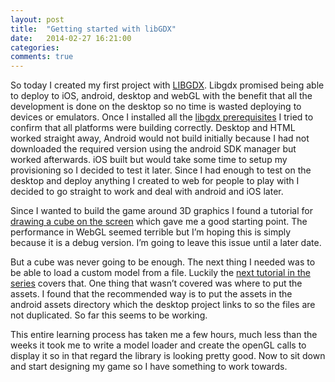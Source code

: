 ```yaml
---
layout: post
title:  "Getting started with libGDX"
date:   2014-02-27 16:21:00
categories: 
comments: true
---
```


So today I created my first project with [LIBGDX]. Libgdx promised being able to deploy to iOS, android, desktop and webGL with the benefit that all the development is done on the desktop so no time is wasted deploying to devices or emulators. Once I installed all the [libgdx prerequisites] I tried to confirm that all platforms were building correctly. Desktop and HTML worked straight away, Android would not build initially because I had not downloaded the required version using the android SDK manager but worked afterwards. iOS built but would take some time to setup my provisioning so I decided to test it later. Since I had enough to test on the desktop and deploy anything I created to web for people to play with I decided to go straight to work and deal with android and iOS later.

Since I wanted to build the game around 3D graphics I found a tutorial for [drawing a cube on the screen] which gave me a good starting point. The performance in WebGL seemed terrible but I’m hoping this is simply because it is a debug version. I’m going to leave this issue until a later date.

But a cube was never going to be enough. The next thing I needed was to be able to load a custom model from a file. Luckily the [next tutorial in the series] covers that. One thing that wasn’t covered was where to put the assets. I found that the recommended way is to put the assets in the android assets directory which the desktop project links to so the files are not duplicated. So far this seems to be working.

This entire learning process has taken me a few hours, much less than the weeks it took me to write a model loader and create the openGL calls to display it so in that regard the library is looking pretty good. Now to sit down and start designing my game so I have something to work towards.

[LIBGDX]: http://libgdx.badlogicgames.com/
[libgdx prerequisites]: https://github.com/libgdx/libgdx/wiki/Prerequisites
[drawing a cube on the screen]: http://blog.xoppa.com/basic-3d-using-libgdx-2/
[next tutorial in the series]: http://blog.xoppa.com/loading-models-using-libgdx/